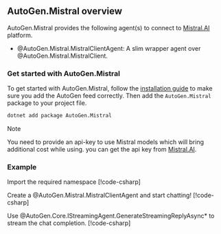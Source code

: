 ## AutoGen.Mistral overview

AutoGen.Mistral provides the following agent(s) to connect to [Mistral.AI](https://mistral.ai/) platform.
- @AutoGen.Mistral.MistralClientAgent: A slim wrapper agent over @AutoGen.Mistral.MistralClient.

### Get started with AutoGen.Mistral

To get started with AutoGen.Mistral, follow the [installation guide](Installation.md) to make sure you add the AutoGen feed correctly. Then add the `AutoGen.Mistral` package to your project file.

```bash
dotnet add package AutoGen.Mistral
```

>[!NOTE]
> You need to provide an api-key to use Mistral models which will bring additional cost while using. you can get the api key from [Mistral.AI](https://mistral.ai/).

### Example

Import the required namespace
[!code-csharp[](../../samples/AutoGen.BasicSamples/CodeSnippet/MistralAICodeSnippet.cs?name=using_statement)]

Create a @AutoGen.Mistral.MistralClientAgent and start chatting!
[!code-csharp[](../../samples/AutoGen.BasicSamples/CodeSnippet/MistralAICodeSnippet.cs?name=create_mistral_agent)]

Use @AutoGen.Core.IStreamingAgent.GenerateStreamingReplyAsync* to stream the chat completion.
[!code-csharp[](../../samples/AutoGen.BasicSamples/CodeSnippet/MistralAICodeSnippet.cs?name=streaming_chat)]
